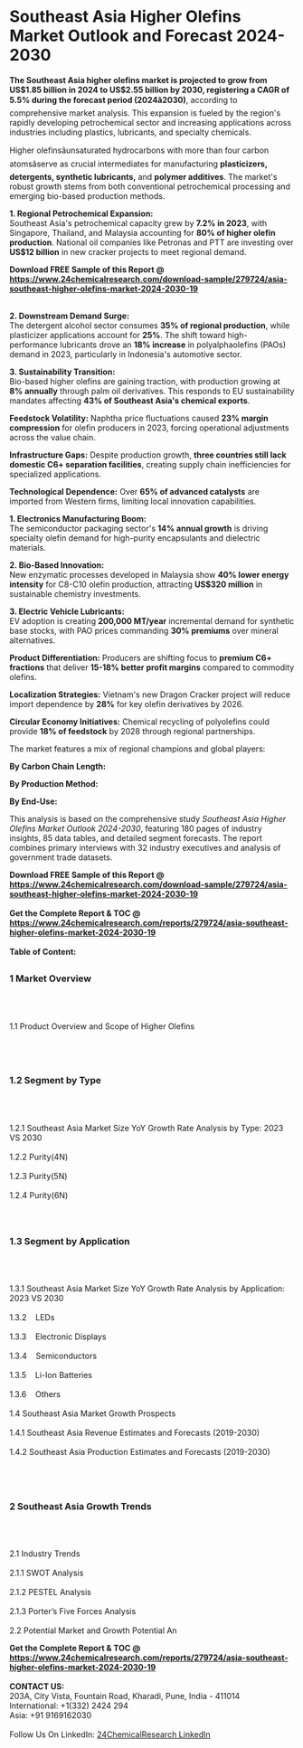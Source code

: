 <h1>Southeast Asia Higher Olefins Market Outlook and Forecast 2024-2030</h1><p><strong>The Southeast Asia higher olefins market is projected to grow from <strong>US$1.85 billion in 2024 to US$2.55 billion by 2030</strong>, registering a <strong>CAGR of 5.5%</strong> during the forecast period (2024â2030)</strong>, according to comprehensive market analysis. This expansion is fueled by the region's rapidly developing petrochemical sector and increasing applications across industries including plastics, lubricants, and specialty chemicals.</p><p>Higher olefinsâunsaturated hydrocarbons with more than four carbon atomsâserve as crucial intermediates for manufacturing <strong>plasticizers, detergents, synthetic lubricants,</strong> and <strong>polymer additives</strong>. The market's robust growth stems from both conventional petrochemical processing and emerging bio-based production methods.</p><p><strong>1. Regional Petrochemical Expansion:</strong><br>
Southeast Asia's petrochemical capacity grew by <strong>7.2% in 2023</strong>, with Singapore, Thailand, and Malaysia accounting for <strong>80% of higher olefin production</strong>. National oil companies like Petronas and PTT are investing over <strong>US$12 billion</strong> in new cracker projects to meet regional demand.</p><div><b>Download FREE Sample of this Report @ 
            <a href="https://www.24chemicalresearch.com/download-sample/279724/asia-southeast-higher-olefins-market-2024-2030-19">
            https://www.24chemicalresearch.com/download-sample/279724/asia-southeast-higher-olefins-market-2024-2030-19</a></b></div><br><p><strong>2. Downstream Demand Surge:</strong><br>
The detergent alcohol sector consumes <strong>35% of regional production</strong>, while plasticizer applications account for <strong>25%</strong>. The shift toward high-performance lubricants drove an <strong>18% increase</strong> in polyalphaolefins (PAOs) demand in 2023, particularly in Indonesia's automotive sector.</p><p><strong>3. Sustainability Transition:</strong><br>
Bio-based higher olefins are gaining traction, with production growing at <strong>8% annually</strong> through palm oil derivatives. This responds to EU sustainability mandates affecting <strong>43% of Southeast Asia's chemical exports</strong>.</p><p><strong>Feedstock Volatility:</strong> Naphtha price fluctuations caused <strong>23% margin compression</strong> for olefin producers in 2023, forcing operational adjustments across the value chain.</p><p><strong>Infrastructure Gaps:</strong> Despite production growth, <strong>three countries still lack domestic C6+ separation facilities</strong>, creating supply chain inefficiencies for specialized applications.</p><p><strong>Technological Dependence:</strong> Over <strong>65% of advanced catalysts</strong> are imported from Western firms, limiting local innovation capabilities.</p><p><strong>1. Electronics Manufacturing Boom:</strong><br>
The semiconductor packaging sector's <strong>14% annual growth</strong> is driving specialty olefin demand for high-purity encapsulants and dielectric materials.</p><p><strong>2. Bio-Based Innovation:</strong><br>
New enzymatic processes developed in Malaysia show <strong>40% lower energy intensity</strong> for C8-C10 olefin production, attracting <strong>US$320 million</strong> in sustainable chemistry investments.</p><p><strong>3. Electric Vehicle Lubricants:</strong><br>
EV adoption is creating <strong>200,000 MT/year</strong> incremental demand for synthetic base stocks, with PAO prices commanding <strong>30% premiums</strong> over mineral alternatives.</p><p><strong>Product Differentiation:</strong> Producers are shifting focus to <strong>premium C6+ fractions</strong> that deliver <strong>15-18% better profit margins</strong> compared to commodity olefins.</p><p><strong>Localization Strategies:</strong> Vietnam's new Dragon Cracker project will reduce import dependence by <strong>28%</strong> for key olefin derivatives by 2026.</p><p><strong>Circular Economy Initiatives:</strong> Chemical recycling of polyolefins could provide <strong>18% of feedstock</strong> by 2028 through regional partnerships.</p><p>The market features a mix of regional champions and global players:</p><p><strong>By Carbon Chain Length:</strong></p><p><strong>By Production Method:</strong></p><p><strong>By End-Use:</strong></p><p>This analysis is based on the comprehensive study <em>Southeast Asia Higher Olefins Market Outlook 2024-2030</em>, featuring 180 pages of industry insights, 85 data tables, and detailed segment forecasts. The report combines primary interviews with 32 industry executives and analysis of government trade datasets.</p><div><b>Download FREE Sample of this Report @ 
            <a href="https://www.24chemicalresearch.com/download-sample/279724/asia-southeast-higher-olefins-market-2024-2030-19">
            https://www.24chemicalresearch.com/download-sample/279724/asia-southeast-higher-olefins-market-2024-2030-19</a></b></div><br><div><b>Get the Complete Report & TOC @ 
            <a href="https://www.24chemicalresearch.com/reports/279724/asia-southeast-higher-olefins-market-2024-2030-19">
            https://www.24chemicalresearch.com/reports/279724/asia-southeast-higher-olefins-market-2024-2030-19</a></b></div><br>
            <b>Table of Content:</b><p><h2><span style="font-size:16px"><strong>1 Market Overview&nbsp;&nbsp; &nbsp;</strong></span></h2><br />
<br />
<p>1.1 Product Overview and Scope of Higher Olefins&nbsp;</p><br />
<br />
<h2><strong><span style="font-size:16px">1.2 Segment by Type&nbsp;&nbsp; &nbsp;</span></strong></h2><br />
<br />
<p>1.2.1 Southeast Asia Market Size YoY Growth Rate Analysis by Type: 2023 VS 2030&nbsp;&nbsp; &nbsp;<br /><br />
1.2.2 Purity(4N)&nbsp;&nbsp; &nbsp;<br /><br />
1.2.3 Purity(5N)<br /><br />
1.2.4 Purity(6N)<br /><br />
<br />
<h2><span style="font-size:16px"><strong>1.3 Segment by Application&nbsp;&nbsp;</strong></span></h2><br />
<br />
<p>1.3.1 Southeast Asia Market Size YoY Growth Rate Analysis by Application: 2023 VS 2030&nbsp;&nbsp; &nbsp;<br /><br />
1.3.2&nbsp;&nbsp; &nbsp;LEDs<br /><br />
1.3.3&nbsp;&nbsp; &nbsp;Electronic Displays<br /><br />
1.3.4&nbsp;&nbsp; &nbsp;Semiconductors<br /><br />
1.3.5&nbsp;&nbsp; &nbsp;Li-Ion Batteries<br /><br />
1.3.6&nbsp;&nbsp; &nbsp;Others<br /><br />
1.4 Southeast Asia Market Growth Prospects&nbsp;&nbsp; &nbsp;<br /><br />
1.4.1 Southeast Asia Revenue Estimates and Forecasts (2019-2030)&nbsp;&nbsp; &nbsp;<br /><br />
1.4.2 Southeast Asia Production Estimates and Forecasts (2019-2030)&nbsp;&nbsp;</p><br />
<br />
<h2><span style="font-size:16px"><strong>2 Southeast Asia Growth Trends&nbsp;&nbsp; &nbsp;</strong></span></h2><br />
<br />
<p>2.1 Industry Trends&nbsp;&nbsp; &nbsp;<br /><br />
2.1.1 SWOT Analysis&nbsp;&nbsp; &nbsp;<br /><br />
2.1.2 PESTEL Analysis&nbsp;&nbsp; &nbsp;<br /><br />
2.1.3 Porter&rsquo;s Five Forces Analysis&nbsp;&nbsp; &nbsp;<br /><br />
2.2 Potential Market and Growth Potential An</p><div><b>Get the Complete Report & TOC @ 
            <a href="https://www.24chemicalresearch.com/reports/279724/asia-southeast-higher-olefins-market-2024-2030-19">
            https://www.24chemicalresearch.com/reports/279724/asia-southeast-higher-olefins-market-2024-2030-19</a></b></div><br><b>CONTACT US:</b><br>
            203A, City Vista, Fountain Road, Kharadi, Pune, India - 411014<br>
            International: +1(332) 2424 294<br>
            Asia: +91 9169162030 <br><br>
            Follow Us On LinkedIn: <a href="https://www.linkedin.com/company/24chemicalresearch/">24ChemicalResearch LinkedIn</a>